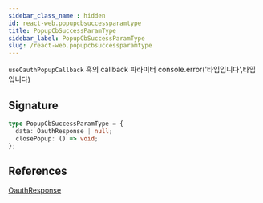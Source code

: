 ```yaml
---
sidebar_class_name : hidden
id: react-web.popupcbsuccessparamtype
title: PopupCbSuccessParamType
sidebar_label: PopupCbSuccessParamType
slug: /react-web.popupcbsuccessparamtype
---
```






`useOauthPopupCallback` 훅의 callback 파라미터 console.error('타입입니다',타입입니다)

## Signature

```typescript
type PopupCbSuccessParamType = {
  data: OauthResponse | null;
  closePopup: () => void;
};
```
## References
 [OauthResponse](./react-web.oauthresponse)

